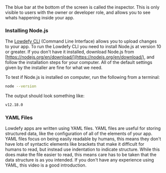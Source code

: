 The blue bar at the bottom of the screen is called the inspector. This is only visible to users with the owner or developer role, and allows you to see whats happening inside your app.

### Installing Node.js

The [Lowdefy CLI](cli) (Command Line Interface) allows you to upload changes to your app. To run the Lowdefy CLI you need to install Node.js at version 10 or greater. If you don't have it installed, download Node.js from [https://nodejs.org/en/download/](https://nodejs.org/en/download/), and follow the installation steps for your computer. All of the default settings given by the installer are fine for what we need.

To test if Node.js is installed on computer, run the following from a terminal:

```bash
node --version
```

The output should look something like:
```bash
v12.18.0
```

### YAML Files

Lowdefy apps are written using YAML files. YAML files are useful for storing structured data, like the configuration of all of the elements of your app. YAML files focus on being easily readable by humans, this means they don't have lots of syntactic elements like brackets that make it difficult for humans to read, but instead use indentation to indicate structure. While this does make the file easier to read, this means care has to be taken that the data structure is as you intended. If you don't have any experience using YAML, this video is a good introduction.
